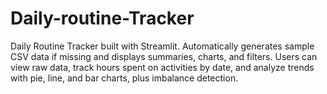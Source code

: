 # Daily-routine-Tracker
Daily Routine Tracker built with Streamlit. Automatically generates sample CSV data if missing and displays summaries, charts, and filters. Users can view raw data, track hours spent on activities by date, and analyze trends with pie, line, and bar charts, plus imbalance detection.
